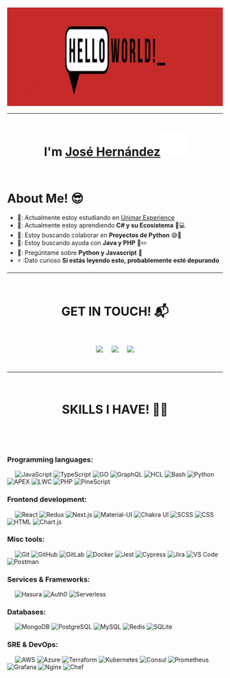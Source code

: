 <p align="center">
    <img src="https://github.com/jozexo/jozexo/blob/main/hello%20world.jpg?raw=true" height="230"/>
  </p>
  <hr>
  <h1 align="center">I'm <a href="https://github.com/jozexo">José Hernández<a><img src="https://github.com/jozexo/jozexo/blob/main/wave.gif" width="60px"/></h1>
  <Br>
  <h1>About Me! 😎</h1>
  
  - 🔭: Actualmente estoy estudiando en [Unimar Experience](https:/portalunimar.unimar.edu.ve/)
  - 🌱: Actualmente estoy aprendiendo **C# y su Ecosistema** 🧠💻
  - 🤔: Estoy buscando colaborar en **Proyectos de Python** 😅🐍
  - 🤝: Estoy buscando ayuda con **Java y PHP** 📃✏️
  - 💬: Pregúntame sobre **Python y Javascript** 🐍
  - ⚡ :Dato curioso **Si estás leyendo esto, probablemente esté depurando**

  <hr>
  <Br>
  <h1 align="center">GET IN TOUCH! 📬</h1>
  <Br>
  <p align="center">
  <a href="https://www.linkedin.com/in/jos%C3%A9-hern%C3%A1ndez-720476287" target="blank"><img align="center" src="https://img.shields.io/badge/Jos%C3%A9%20Hern%C3%A1ndez-brightgreen?style=for-the-badge&logo=LinkedIn&logoColor=white&logoSize=auto&labelColor=blue&color=blue" /></a></a> &nbsp;&nbsp;&nbsp; <a href="mailto:josegollitohernandezr@gmail.com" target="blank"><img align="center" src="https://img.shields.io/badge/josegollitohernandezr%40gmail.com-badge?style=for-the-badge&logo=Gmail&logoColor=white&color=red" /></a> &nbsp;&nbsp;&nbsp; <a href="https://www.github.com/jozexo" target="blank"><img align="center" src="https://img.shields.io/badge/Jozexo-badge?style=for-the-badge&logo=Github&logoColor=white&color=black" /></a>
  </p>

  <Br>
    <hr>
    <Br>
    <h1 align="center">SKILLS I HAVE! 🤸‍♂</h1>
    <Br>
    
&emsp;

### Programming languages:
&emsp;
![JavaScript](https://img.shields.io/badge/-JavaScript-000?&logo=JavaScript)
![TypeScript](https://img.shields.io/badge/-TypeScript-000?&logo=TypeScript&logoColor=007ACC)
![GO](https://img.shields.io/badge/-GO-000?&logo=Go)
![GraphQL](https://img.shields.io/badge/-GraphQL-000?&logo=GraphQL)
![HCL](https://img.shields.io/badge/-HCL-000?&logo=HCL)
![Bash](https://img.shields.io/badge/-Bash-000?&logo=GNU-Bash)
![Python](https://img.shields.io/badge/-Python-000?&logo=Python)
![APEX](https://img.shields.io/badge/-APEX-000?&logo=Salesforce)
![LWC](https://img.shields.io/badge/-LWC-000?&logo=Salesforce)
![PHP](https://img.shields.io/badge/-PHP-000?&logo=PHP)
![PineScript](https://img.shields.io/badge/-PineScript-000?&logo=TradingView)
### Frontend development:
&emsp;
![React](https://img.shields.io/badge/-React-000?&logo=React)
![Redux](https://img.shields.io/badge/-Redux-000?&logo=Redux)
![Next.js](https://img.shields.io/badge/-Next.js-000?&logo=Next.js)
![Material-UI](https://img.shields.io/badge/-Material--UI-000?&logo=Material-UI)
![Chakra UI](https://img.shields.io/badge/-Chakra%20UI-000?&logo=Chakra-UI)
![SCSS](https://img.shields.io/badge/-SCSS-000?&logo=Sass)
![CSS](https://img.shields.io/badge/-CSS-000?&logo=CSS3)
![HTML](https://img.shields.io/badge/-HTML-000?&logo=HTML5)
![Chart.js](https://img.shields.io/badge/-Chart.js-000?&logo=Chart.js)
### Misc tools:
&emsp;
![Git](https://img.shields.io/badge/-Git-000?&logo=Git)
![GitHub](https://img.shields.io/badge/-GitHub-000?&logo=GitHub)
![GitLab](https://img.shields.io/badge/-GitLab-000?&logo=GitLab)
![Docker](https://img.shields.io/badge/-Docker-000?&logo=Docker)
![Jest](https://img.shields.io/badge/-Jest-000?&logo=Jest)
![Cypress](https://img.shields.io/badge/-Cypress-000?&logo=Cypress)
![Jira](https://img.shields.io/badge/-Jira-000?&logo=Jira)
![VS Code](https://img.shields.io/badge/-VS%20Code-000?&logo=Visual-Studio-Code)
![Postman](https://img.shields.io/badge/-Postman-000?&logo=Postman)

### Services & Frameworks: 
&emsp;
![Hasura](https://img.shields.io/badge/-Hasura-000?&logo=Hasura)
![Auth0](https://img.shields.io/badge/-Auth0-000?&logo=Auth0)
![Serverless](https://img.shields.io/badge/-Serverless-000?&logo=Serverless)


### Databases:
&emsp;
![MongoDB](https://img.shields.io/badge/-MongoDB-000?&logo=MongoDB)
![PostgreSQL](https://img.shields.io/badge/-PostgreSQL-000?&logo=PostgreSQL)
![MySQL](https://img.shields.io/badge/-MySQL-000?&logo=MySQL)
![Redis](https://img.shields.io/badge/-Redis-000?&logo=Redis)
![SQLite](https://img.shields.io/badge/-SQLite-000?&logo=SQLite)

### SRE & DevOps:
&emsp;
![AWS](https://img.shields.io/badge/-AWS-000?&logo=Amazon-AWS)
![Azure](https://img.shields.io/badge/-Azure-000?&logo=Microsoft-Azure)
![Terraform](https://img.shields.io/badge/-Terraform-000?&logo=Terraform)
![Kubernetes](https://img.shields.io/badge/-Kubernetes-000?&logo=Kubernetes)
![Consul](https://img.shields.io/badge/-Consul-000?&logo=Consul)
![Prometheus](https://img.shields.io/badge/-Prometheus-000?&logo=Prometheus)
![Grafana](https://img.shields.io/badge/-Grafana-000?&logo=Grafana)
![Nginx](https://img.shields.io/badge/-Nginx-000?&logo=Nginx)
![Chef](https://img.shields.io/badge/-Chef-000?&logo=Chef)


&emsp;